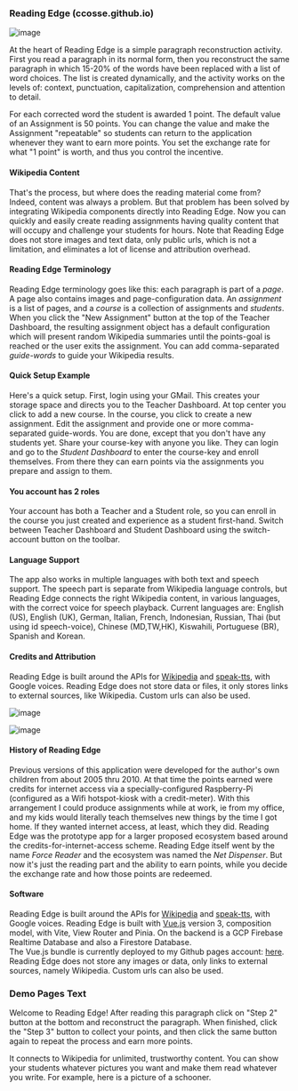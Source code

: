 ### Reading Edge (ccosse.github.io)
![image](https://user-images.githubusercontent.com/5249621/220449531-7399edb1-8ffb-4412-84fa-3c313f2493ad.png)


At the heart of Reading Edge is a simple paragraph reconstruction activity.  First you read a paragraph in its
normal form, then you reconstruct the same paragraph in which 15-20% of the words have been replaced with a list
of word choices. The list is created dynamically, and the activity works on the levels of: context, punctuation, 
capitalization, comprehension and attention to detail.  

For each corrected word the student is awarded 1 point.  The default value of an Assignment is 50 points. You can 
change the value and make the Assignment "repeatable" so students can return to the application whenever they want
to earn more points.  You set the exchange rate for what "1 point" is worth, and thus you control the incentive.

#### Wikipedia Content
That's the process, but where does the reading material come from?  Indeed, content was always a problem. But that
problem has been solved by integrating Wikipedia components directly into Reading Edge. Now you can quickly and easily 
create reading assignments having quality content that will occupy and challenge your students for hours. Note that 
Reading Edge does not store images and text data, only public urls, which is not a limitation, and eliminates a lot
of license and attribution overhead.

#### Reading Edge Terminology
Reading Edge terminology goes like this: each paragraph is part of a <i>page</i>. A page also contains images
and page-configuration data.  An <i>assignment</i> is a list of pages, and a <i>course</i> is a collection of
assignments and <i>students</i>.  When you click the "New Assignment" button at the top of the Teacher Dashboard,
the resulting assignment object has a default configuration which will present random Wikipedia summaries until 
the points-goal is reached or the user exits the assignment. You can add comma-separated <i>guide-words</i> to
guide your Wikipedia results. 


#### Quick Setup Example
Here's a quick setup.  First, login using your GMail. This creates your storage space and directs you to the Teacher 
Dashboard.  At top center you click to add a new course.  In the course, you click to create a new assignment.  Edit the 
assignment and provide one or more comma-separated guide-words.  You are done, except that you don't have any students yet.
Share your course-key with anyone you like. They can login and go to the <i>Student Dashboard</i> to enter the course-key
and enroll themselves.  From there they can earn points via the assignments you prepare and assign to them.  

#### You account has 2 roles
Your account has both a Teacher and a Student role, so you can enroll in the course you just created and experience 
as a student first-hand.  Switch between Teacher Dashboard and Student Dashboard using the switch-account button 
on the toolbar.  

#### Language Support
The app also works in multiple languages with both text and speech support. The speech part is separate from Wikipedia
language controls, but Reading Edge connects the right Wikipedia content, in various languages, with the correct 
voice for speech playback.  Current languages are: English (US), English (UK), German, Italian, French, Indonesian, Russian,
Thai (but using id speech-voice), Chinese (MD,TW,HK), Kiswahili, Portuguese (BR), Spanish and Korean.

#### Credits and Attribution
Reading Edge is built around the APIs for <a target="_blank" href="https://www.npmjs.com/package/wikipedia">Wikipedia</a> 
and <a target="_blank" href="https://www.npmjs.com/package/speak-tts">speak-tts</a>, with Google voices.
Reading Edge does not store data or files, it only stores links to external sources, like Wikipedia. Custom urls can also be used. 


![image](https://user-images.githubusercontent.com/5249621/219883125-dbe568fc-8917-44e8-a045-c69b580b862a.png)

![image](https://user-images.githubusercontent.com/5249621/219884881-ed17c553-ea3c-4bcb-9a62-df29d4031a25.png)

#### History of Reading Edge
Previous versions of this application were developed for the author's own children from about 2005 thru 2010.
At that time the points earned were credits for internet access via a specially-configured Raspberry-Pi 
(configured as a Wifi hotspot-kiosk with a credit-meter). With this arrangement I could produce assignments while
at work, ie from my office, and my kids would literally teach themselves new things by the time I got home.  If they
wanted internet access, at least, which they did.  Reading Edge was the prototype app for a larger proposed ecosystem
based around the credits-for-internet-access scheme. Reading Edge itself went by the name <i>Force Reader</i> and
the ecosystem was named the <i>Net Dispenser</i>.  But now it's just the reading part and the ability to earn points, while you decide
the exchange rate and how those points are redeemed. 

#### Software
Reading Edge is built around the APIs for <a target="_blank" href="https://www.npmjs.com/package/wikipedia">Wikipedia</a> 
and <a target="_blank" href="https://www.npmjs.com/package/speak-tts">speak-tts</a>, with Google voices.
Reading Edge is built with <a target="_blank" href="https://vuejs.org">Vue.js</a> version 3, composition model, 
with Vite, View Router and Pinia. On the backend is a GCP Firebase Realtime Database and also a Firestore Database.  
The Vue.js bundle is currently deployed to my Github pages account: <a href="https://ccosse.github.io">here</a>.  
Reading Edge does not store any images or data, only links to external sources, namely Wikipedia. Custom urls 
can also be used.

### Demo Pages Text
Welcome to Reading Edge! After reading this paragraph click on "Step 2" button at the bottom and reconstruct the paragraph. When finished, click the "Step 3" button to collect your points, and then click the same button again to repeat the process and earn more points.

It connects to Wikipedia for unlimited, trustworthy content. You can show your students whatever pictures you want and make them read whatever you write. For example, here is a picture of a schooner.
